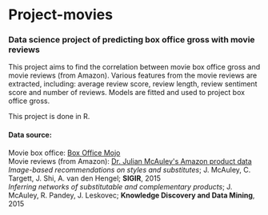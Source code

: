 # Project-movies
### Data science project of predicting box office gross with movie reviews
  
This project aims to find the correlation between movie box office gross and movie reviews (from Amazon). Various features from the movie reviews are extracted, including: average review score, review length, review sentiment score and number of reviews. Models are fitted and used to project box office gross.  
  
This project is done in R.  
  
#### Data source:
Movie box office: [Box Office Mojo](http://www.boxofficemojo.com/daily/?view=bymovie&yr=all&sort=title&order=ASC&p=.htm)  
Movie reviews (from Amazon): [Dr. Julian McAuley's Amazon product data](http://jmcauley.ucsd.edu/data/amazon/)  
*Image-based recommendations on styles and substitutes*; J. McAuley, C. Targett, J. Shi, A. van den Hengel; **SIGIR**, 2015  
*Inferring networks of substitutable and complementary products*; J. McAuley, R. Pandey, J. Leskovec; **Knowledge Discovery and Data Mining**, 2015  
